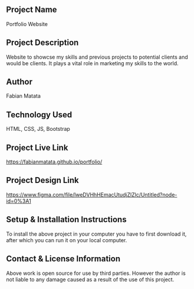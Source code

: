 ## Project Name
Portfolio Website

## Project Description
Website to showcse my skills and previous projects to potential clients and would be clients.
It plays a vital role in marketing my skills to the world.

## Author
Fabian Matata

## Technology Used
HTML, CSS, JS, Bootstrap

## Project Live Link
https://fabianmatata.github.io/portfolio/
## Project Design Link
https://www.figma.com/file/lweDVHhHEmacUtudjZlZlc/Untitled?node-id=0%3A1

## Setup & Installation Instructions
To install the above project in your computer you have to first download it, after which you can run it on your local computer.

## Contact & License Information
Above work is open source for use by third parties.
However the author is not liable to any damage caused as a result of the use of this project.